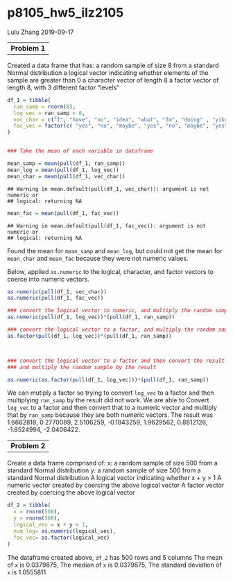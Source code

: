 p8105\_hw5\_ilz2105
================
Lulu Zhang
2019-09-17

|               |
| ------------- |
| **Problem 1** |

Created a data frame that has: a random sample of size 8 from a standard
Normal distribution a logical vector indicating whether elements of the
sample are greater than 0 a character vector of length 8 a factor vector
of length 8, with 3 different factor “levels”

``` r
df_1 = tibble(
  ran_samp = rnorm(8),
  log_vec = ran_samp > 0,
  vec_char = c("I", "have", "no", "idea", "what", "Im", "doing" , "yikes"),
  fac_vec = factor(c( "yes", "no", "maybe", "yes", "no", "maybe", "yes", "no"))
)


### Take the mean of each variable in dataframe

mean_samp = mean(pull(df_1, ran_samp))
mean_log = mean(pull(df_1, log_vec))
mean_char = mean(pull(df_1, vec_char))
```

    ## Warning in mean.default(pull(df_1, vec_char)): argument is not numeric or
    ## logical: returning NA

``` r
mean_fac = mean(pull(df_1, fac_vec))
```

    ## Warning in mean.default(pull(df_1, fac_vec)): argument is not numeric or
    ## logical: returning NA

Found the mean for `mean_samp` and `mean_log`, but could not get the
mean for `mean_char` and `mean_fac` because they were not numeric
values.

Below, applied `as.numeric` to the logical, character, and factor
vectors to coerce into numeric vectors.

``` r
as.numeric(pull(df_1, vec_char))
as.numeric(pull(df_1, fac_vec))

### convert the logical vector to numeric, and multiply the random sample by the result
as.numeric(pull(df_1, log_vec))*(pull(df_1, ran_samp))

### convert the logical vector to a factor, and multiply the random sample by the result
as.factor(pull(df_1, log_vec))*(pull(df_1, ran_samp))



### convert the logical vector to a factor and then convert the result to numeric, 
### and multiply the random sample by the result

as.numeric(as.factor(pull(df_1, log_vec)))*(pull(df_1, ran_samp))
```

We can mutiply a factor so trying to convert `log_vec` to a factor and
then multiplying `ran_samp` by the result did not work. We are able to
Convert `log_vec` to a factor and then convert that to a numeric vector
and multiply that by `ran_samp` because they are both numeric vectors.
The result was 1.6662818, 0.2770089, 2.5106259, -0.1843259, 1.9629562,
0.8812126, -1.8524994, -2.0406422.

|               |
| ------------- |
| **Problem 2** |

Create a data frame comprised of: x: a random sample of size 500 from a
standard Normal distribution y: a random sample of size 500 from a
standard Normal distribution A logical vector indicating whether x + y
\> 1 A numeric vector created by coercing the above logical vector A
factor vector created by coercing the above logical vector

``` r
df_2 = tibble(
  x = rnorm(500),
  y = rnorm(500),
  logical_vec = x + y > 1,
  num_log= as.numeric(logical_vec),
  fac_vec= as.factor(logical_vec)
)
```

The dataframe created above, `df_2` has 500 rows and 5 columns The mean
of `x` is 0.0379875, The median of `x` is 0.0379875, The standard
deviation of `x` is 1.0555811
